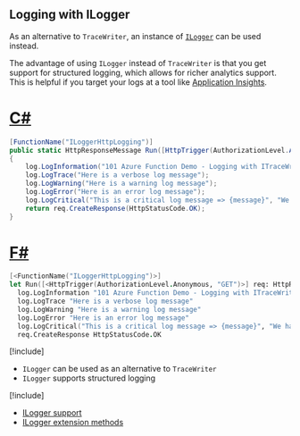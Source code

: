 ## Logging with ILogger
As an alternative to `TraceWriter`, an instance of [`ILogger`](https://docs.microsoft.com/en-us/dotnet/api/microsoft.extensions.logging.ilogger) can be used instead.

The advantage of using `ILogger` instead of `TraceWriter` is that you get support for structured logging, which allows for richer analytics support. This is helpful if you target your logs at a tool like [Application Insights](https://docs.microsoft.com/azure/application-insights/app-insights-analytics).

# [C#](#tab/csharp) 

```csharp
[FunctionName("ILoggerHttpLogging")]
public static HttpResponseMessage Run([HttpTrigger(AuthorizationLevel.Anonymous, "GET")]HttpRequestMessage req, ILogger log)
{
    log.LogInformation("101 Azure Function Demo - Logging with ITraceWriter");
    log.LogTrace("Here is a verbose log message");
    log.LogWarning("Here is a warning log message");
    log.LogError("Here is an error log message");
    log.LogCritical("This is a critical log message => {message}", "We have a big problem");
    return req.CreateResponse(HttpStatusCode.OK);
}
```

# [F#](#tab/fsharp) 

```fsharp
[<FunctionName("ILoggerHttpLogging")>]
let Run([<HttpTrigger(AuthorizationLevel.Anonymous, "GET")>] req: HttpRequestMessage, log: ILogger) =
  log.LogInformation "101 Azure Function Demo - Logging with ITraceWriter"
  log.LogTrace "Here is a verbose log message"
  log.LogWarning "Here is a warning log message"
  log.LogError "Here is an error log message"
  log.LogCritical("This is a critical log message => {message}", "We have a big problem")
  req.CreateResponse HttpStatusCode.OK
```

[!include[](../includes/takeaways-heading.md)]
* `ILogger` can be used as an alternative to `TraceWriter`
* `ILogger` supports structured logging

[!include[](../includes/read-more-heading.md)]
* [ILogger support](https://github.com/Azure/azure-webjobs-sdk-script/wiki/ILogger)
* [ILogger extension methods](https://docs.microsoft.com/en-us/dotnet/api/microsoft.extensions.logging.loggerextensions)
